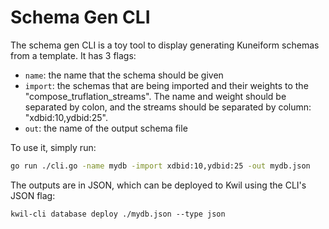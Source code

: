 # Schema Gen CLI

The schema gen CLI is a toy tool to display generating Kuneiform schemas from a template. It has 3 flags:

- `name`: the name that the schema should be given
- `import`: the schemas that are being imported and their weights to the "compose_truflation_streams". The name and weight should be separated by colon, and the streams should be separated by column: "xdbid:10,ydbid:25".
- `out`: the name of the output schema file

To use it, simply run:

```sh
go run ./cli.go -name mydb -import xdbid:10,ydbid:25 -out mydb.json
```

The outputs are in JSON, which can be deployed to Kwil using the CLI's JSON flag:

```
kwil-cli database deploy ./mydb.json --type json
```
